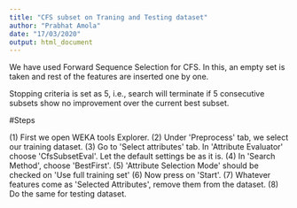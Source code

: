```yaml
---
title: "CFS subset on Traning and Testing dataset"
author: "Prabhat Amola"
date: "17/03/2020"
output: html_document
---
```


We have used Forward Sequence Selection for CFS. In this, an empty set is taken and rest of the features are inserted one by one.

Stopping criteria is set as 5, i.e., search will terminate if 5 consecutive subsets show no improvement over the current best subset. 

#Steps

(1) First we open WEKA tools Explorer.
(2) Under 'Preprocess' tab, we select our training dataset.
(3) Go to 'Select attributes' tab. In 'Attribute Evaluator' choose  'CfsSubsetEval'. Let the default settings be as it is.
(4) In 'Search Method', choose 'BestFirst'.
(5) 'Attribute Selection Mode' should be checked on 'Use full training set'
(6) Now press on 'Start'.
(7) Whatever features come as 'Selected Attributes', remove them from the dataset.
(8) Do the same for testing dataset.
